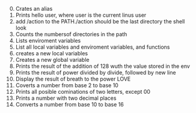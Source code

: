0.  Crates an alias
1.  Prints hello user, where user is the current linus user
2.  add /action to the PATH./action should be the last directory the shell look
3.  Counts the numbersof directories in the path
4.  Lists enviroment variables
5.  List all local variables and enviroment variables, and functions
6.  creates a new local variables
7.  Creates a new global variable
8.  Prints the result of the addition of 128 wuth the value stored in the env
9.  Prints the result of power divided by divide, followed by new line
10. Display the result of breath to the power LOVE
11. Coverts a number from base 2 to base 10
12. Prints all posible cominations of two letters, except 00
13. Prints a number with two decimal places
14. Converts a number from base 10 to base 16